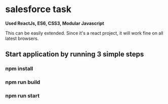 # salesforce task

**Used ReactJs, ES6, CSS3, Modular Javascript**

This can be easily extended. 
Since it's a react project, it will work fine on all latest browsers. 

## Start application by running 3 simple steps
### npm install
### npm run build 
### npm run start